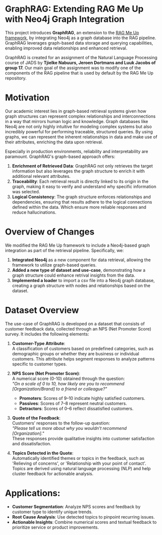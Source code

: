 # GraphRAG: Extending RAG Me Up with Neo4j Graph Integration

This project introduces **GraphRAG**, an extension to the [RAG Me Up framework](https://github.com/AI-Commandos/RAGMeUp), by integrating Neo4j as a graph database into the RAG pipeline. GraphRAG leverages graph-based data storage and querying capabilities, enabling improved data relationships and enhanced retrieval.

GraphRAG is created for an assignment of the Natural Language Processing course of JADS by **Tjielke Nabuurs, Jeroen Dortmans and Luuk Jacobs of group 17.** Our main goal of the assignment was to modify one of the components of the RAG pipeline that is used by default by the RAG Me Up repository.

# Motivation

Our academic interest lies in graph-based retrieval systems given how graph structures can represent complex relationships and interconnections in a way that mirrors human logic and knowledge. Graph databases like Neo4j are not only highly intuitive for modeling complex systems but also incredibly powerful for performing traceable, structured queries. By using graphs, we can represent the inherent relationships in data and make use of their attributes, enriching the data upon retrieval.

Especially in production environments, reliability and interpretability are paramount. GraphRAG's graph-based approach offers:

1. **Enrichment of Retrieved Data**: GraphRAG not only retrieves the target information but also leverages the graph structure to enrich it with additional relevant attributes.
2. **Traceability**: Each retrieval result is directly linked to its origin in the graph, making it easy to verify and understand why specific information was selected.
3. **Logical Consistency**: The graph structure enforces relationships and dependencies, ensuring that results adhere to the logical connections defined within the data. Which ensure more reliable responses and reduce hallucinations.

# Overview of Changes

We modified the RAG Me Up framework to include a Neo4j-based graph integration as part of the retrieval pipeline. Specifically, we:

1. **Integrated Neo4j** as a new component for data retrieval, allowing the framework to utilize graph-based queries.
2. **Added a new type of dataset and use-case**, demonstrating how a graph structure could enhance retrival insights from the data.
3. **Implemented a loader** to import a csv file into a Neo4j graph database, creating a graph structure with nodes and relationships based on the dataset.

# Dataset Overview

The use-case of GraphRAG is developed on a dataset that consists of customer feedback data, collected through an NPS (Net Promoter Score) survey. It includes the following elements:

1. **Customer-Type Attribute**:  
   A classification of customers based on predefined categories, such as demographic groups or whether they are business or individual customers. This attribute helps segment responses to analyze patterns specific to customer types.

2. **NPS Score (Net Promoter Score)**:  
   A numerical score (0-10) obtained through the question:  
   _"On a scale of 0 to 10, how likely are you to recommend [Organization/Brand] to a friend or colleague?"_

   - **Promoters**: Scores of 9–10 indicate highly satisfied customers.
   - **Passives**: Scores of 7–8 represent neutral customers.
   - **Detractors**: Scores of 0–6 reflect dissatisfied customers.

3. **Quote of the Feedback**:  
   Customers’ responses to the follow-up question:  
   _"Please tell us more about why you wouldn’t recommend [Organization]."_  
   These responses provide qualitative insights into customer satisfaction and dissatisfaction.

4. **Topics Detected in the Quote**:  
   Automatically identified themes or topics in the feedback, such as 'Relieving of concerns', or 'Relationship with your point of contact'. Topics are derived using natural language processing (NLP) and help cluster feedback for actionable analysis.

# Applications:

- **Customer Segmentation**: Analyze NPS scores and feedback by customer type to identify unique trends.
- **Root Cause Analysis**: Use detected topics to pinpoint recurring issues.
- **Actionable Insights**: Combine numerical scores and textual feedback to prioritize service or product improvements.
